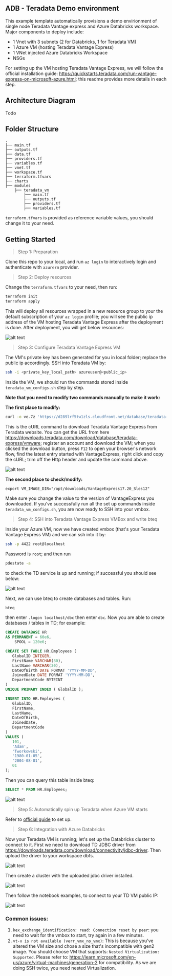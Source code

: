 ## ADB - Teradata Demo environment

This example template automatically provisions a demo envirionment of single node Teradata Vantage express and Azure Databricks workspace. Major components to deploy include:
- 1 Vnet with 3 subnets (2 for Databricks, 1 for Teradata VM)
- 1 Azure VM (hosting Teradata Vantage Express)
- 1 VNet injected Azure Databricks Workspace
- NSGs

For setting up the VM hosting Teradata Vantage Express, we will follow the official installation guide: https://quickstarts.teradata.com/run-vantage-express-on-microsoft-azure.html; this readme provides more details in each step.

## Architecture Diagram
Todo

## Folder Structure
    .
    ├── main.tf
    ├── outputs.tf
    ├── data.tf
    ├── providers.tf
    ├── variables.tf
    ├── vnet.tf
    ├── workspace.tf
    ├── terraform.tfvars
    ├── charts
    ├── modules
        ├── teradata_vm
            ├── main.tf
            ├── outputs.tf      
            ├── providers.tf
            ├── variables.tf

`terraform.tfvars` is provided as reference variable values, you should change it to your need.

## Getting Started

> Step 1: Preparation

Clone this repo to your local, and run `az login` to interactively login and authenticate with `azurerm` provider.

> Step 2: Deploy resources

Change the `terraform.tfvars` to your need, then run:
```bash
terraform init
terraform apply
```
This will deploy all resources wrapped in a new resource group to your the default subscription of your `az login` profile; you will see the public ip address of the VM hosting Teradata Vantage Express after the deployment is done. After deployment, you will get below resources:

![alt text](./charts/resources.png?raw=true)

> Step 3: Configure Teradata Vantage Express VM

The VM's private key has been generated for you in local folder; replace the public ip accordingly. SSH into Teradata VM by:
```bash
ssh -i <private_key_local_path> azureuser@<public_ip>
```

Inside the VM, we should run the commands stored inside `teradata_vm_configs.sh` step by step. 

**Note that you need to modify two commands manually to make it work:**

**The first place to modify:**

```bash
curl -o ve.7z 'https://d289lrf5tw1zls.cloudfront.net/database/teradata-express/VantageExpress17.20_Sles12_20220819081111.7z?Expires=1673417382&Signature=tiXioXzo0wg53m6ELyXenLwOeWPZFeYV4rAZIM3qw886SkkK67Pb8mHCr~jHza7FTrMfeZXTXtnis4x7WEbXsmQCfkRo2~zv97n9oE1kDiOVYRt7b61xORtPJPyVKMUs4mbebgJEl8gOAO-wqIWSmBs~mA4wZyb2X63dHcE70R2wyFHwwiiZzlcC-bb7wYuZe0emT4aTeGW6ndXXEKvGSK~OCIXx5uLNqboRAaIS0BksEOl8HjP6iYurue~kNkIGtlG3rW~XtBkfvL7hpTPG7RF1z7zvG1XXtMyxMfLXu-lt4JnCl4jodjGD8iszh6LZ28TubyIXz1y9kBYF-aq3mQ__&Key-Pair-Id=xxxxxxxx'
```

This is the cURL command to download Teradata Vantage Express from Teradata website. You can get the URL from here https://downloads.teradata.com/download/database/teradata-express/vmware; register an account and download the VM; when you clicked the download button, press `F12` to open your browser's network flow, find the latest entry started with VantageExpress, right click and copy the cURL; trim off the Http header and update the command above.

![alt text](./charts/cURL.png?raw=true)

**The second place to check/modify:**

`export VM_IMAGE_DIR="/opt/downloads/VantageExpress17.20_Sles12"`

Make sure you change the value to the version of VantageExpress you downloaded. If you've successfully run all the set up commands inside `teradata_vm_configs.sh`, you are now ready to SSH into your vmbox. 

> Step 4: SSH into Teradata Vantage Express VMBox and write bteq

Inside your Azure VM, now we have created vmbox (that's your Teradata Vantage Express VM) and we can ssh into it by:

```bash
ssh -p 4422 root@localhost
```
Password is `root`; and then run
```bash
pdestate -a
```
to check the TD service is up and running; if successful you should see below:

![alt text](./charts/validate-td-running.png?raw=true)

Next, we can use bteq to create databases and tables. Run:
```bash
bteq
```
then enter
`.logon localhost/dbc`
then enter `dbc`.
Now you are able to create databases / tables in TD; for example:

```sql
CREATE DATABASE HR
AS PERMANENT = 60e6,
    SPOOL = 120e6;
```

```sql
CREATE SET TABLE HR.Employees (
   GlobalID INTEGER,
   FirstName VARCHAR(30),
   LastName VARCHAR(30),
   DateOfBirth DATE FORMAT 'YYYY-MM-DD',
   JoinedDate DATE FORMAT 'YYYY-MM-DD',
   DepartmentCode BYTEINT
)
UNIQUE PRIMARY INDEX ( GlobalID );
```

```sql
INSERT INTO HR.Employees (
   GlobalID,
   FirstName,
   LastName,
   DateOfBirth,
   JoinedDate,
   DepartmentCode
)
VALUES (
   101,
   'Adam',
   'Tworkowski',
   '1980-01-05',
   '2004-08-01',
   01
);
```

Then you can query this table inside bteq:
```sql
SELECT * FROM HR.Employees;
```

![alt text](./charts/td-vm-bteq.png?raw=true)

> Step 5: Automatically spin up Teradata when Azure VM starts

Refer to [official guide](https://quickstarts.teradata.com/run-vantage-express-on-microsoft-azure.html#_optional_setup) to set up.

> Step 6: Integration with Azure Databricks

Now your Teradata VM is running; let's set up the Databricks cluster to connect to it. First we need to download TD JDBC driver from https://downloads.teradata.com/download/connectivity/jdbc-driver. Then upload the driver to your workspace dbfs.

![alt text](./charts/upload-driver.png?raw=true)

Then create a cluster with the uploaded jdbc driver installed.

![alt text](./charts/cluster.png?raw=true)

Then follow the notebook examples, to connect to your TD VM public IP:

![alt text](./charts/adb-connection.png?raw=true)


### Common issues:

1. `kex_exchange_identification: read: Connection reset by peer`: you need to wait for the vmbox to start, try again in a few minutes.
2. `vt-x is not available (verr_vmx_no_vmx)`: This is because you've altered the VM size and chose a size that's incompatible with gen2 image. You should choose VM that supports: `Nested Virtualization: Supported`. Please refer to: https://learn.microsoft.com/en-us/azure/virtual-machines/generation-2 for compatibility. As we are doing SSH twice, you need nested Virtualization.
